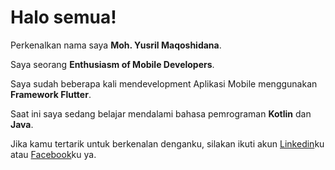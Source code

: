 # Halo semua! 

Perkenalkan nama saya **Moh. Yusril Maqoshidana**.<br>

Saya seorang **Enthusiasm of Mobile Developers**.<br>

Saya sudah beberapa kali mendevelopment Aplikasi Mobile menggunakan **Framework Flutter**.<br>

Saat ini saya sedang belajar mendalami bahasa pemrograman **Kotlin** dan **Java**.<br>

Jika kamu tertarik untuk berkenalan denganku, silakan ikuti akun [Linkedin](https://www.linkedin.com/in/moh-yusril-maqoshidana-ti222410102064/)ku atau [Facebook](https://www.facebook.com/yusril.maqoshidana)ku ya.
